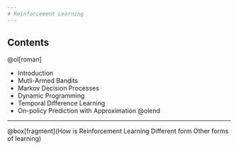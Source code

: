 ```yaml
---
# Reinforcement Learning
---
```

## Contents
@ol[roman]
- Introduction
- Mutli-Armed Bandits
- Markov Decision Processes
- Dynamic Programming
- Temporal Difference Learning
- On-policy Prediction with Approximation
@olend
---
@box[fragment](How is Reinforcement Learning Different form Other forms of learning)

